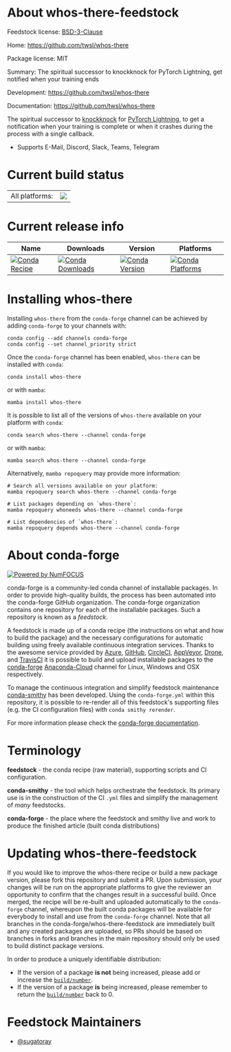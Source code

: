 About whos-there-feedstock
==========================

Feedstock license: [BSD-3-Clause](https://github.com/conda-forge/whos-there-feedstock/blob/main/LICENSE.txt)

Home: https://github.com/twsl/whos-there

Package license: MIT

Summary: The spiritual successor to knockknock for PyTorch Lightning, get notified when your training ends

Development: https://github.com/twsl/whos-there

Documentation: https://github.com/twsl/whos-there

The spiritual successor to [knockknock](https://github.com/huggingface/knockknock)
for [PyTorch Lightning](https://github.com/PyTorchLightning/pytorch-lightning),
to get a notification when your training is complete or when it crashes during the
process with a single callback.


- Supports E-Mail, Discord, Slack, Teams, Telegram


Current build status
====================


<table><tr><td>All platforms:</td>
    <td>
      <a href="https://dev.azure.com/conda-forge/feedstock-builds/_build/latest?definitionId=14896&branchName=main">
        <img src="https://dev.azure.com/conda-forge/feedstock-builds/_apis/build/status/whos-there-feedstock?branchName=main">
      </a>
    </td>
  </tr>
</table>

Current release info
====================

| Name | Downloads | Version | Platforms |
| --- | --- | --- | --- |
| [![Conda Recipe](https://img.shields.io/badge/recipe-whos--there-green.svg)](https://anaconda.org/conda-forge/whos-there) | [![Conda Downloads](https://img.shields.io/conda/dn/conda-forge/whos-there.svg)](https://anaconda.org/conda-forge/whos-there) | [![Conda Version](https://img.shields.io/conda/vn/conda-forge/whos-there.svg)](https://anaconda.org/conda-forge/whos-there) | [![Conda Platforms](https://img.shields.io/conda/pn/conda-forge/whos-there.svg)](https://anaconda.org/conda-forge/whos-there) |

Installing whos-there
=====================

Installing `whos-there` from the `conda-forge` channel can be achieved by adding `conda-forge` to your channels with:

```
conda config --add channels conda-forge
conda config --set channel_priority strict
```

Once the `conda-forge` channel has been enabled, `whos-there` can be installed with `conda`:

```
conda install whos-there
```

or with `mamba`:

```
mamba install whos-there
```

It is possible to list all of the versions of `whos-there` available on your platform with `conda`:

```
conda search whos-there --channel conda-forge
```

or with `mamba`:

```
mamba search whos-there --channel conda-forge
```

Alternatively, `mamba repoquery` may provide more information:

```
# Search all versions available on your platform:
mamba repoquery search whos-there --channel conda-forge

# List packages depending on `whos-there`:
mamba repoquery whoneeds whos-there --channel conda-forge

# List dependencies of `whos-there`:
mamba repoquery depends whos-there --channel conda-forge
```


About conda-forge
=================

[![Powered by
NumFOCUS](https://img.shields.io/badge/powered%20by-NumFOCUS-orange.svg?style=flat&colorA=E1523D&colorB=007D8A)](https://numfocus.org)

conda-forge is a community-led conda channel of installable packages.
In order to provide high-quality builds, the process has been automated into the
conda-forge GitHub organization. The conda-forge organization contains one repository
for each of the installable packages. Such a repository is known as a *feedstock*.

A feedstock is made up of a conda recipe (the instructions on what and how to build
the package) and the necessary configurations for automatic building using freely
available continuous integration services. Thanks to the awesome service provided by
[Azure](https://azure.microsoft.com/en-us/services/devops/), [GitHub](https://github.com/),
[CircleCI](https://circleci.com/), [AppVeyor](https://www.appveyor.com/),
[Drone](https://cloud.drone.io/welcome), and [TravisCI](https://travis-ci.com/)
it is possible to build and upload installable packages to the
[conda-forge](https://anaconda.org/conda-forge) [Anaconda-Cloud](https://anaconda.org/)
channel for Linux, Windows and OSX respectively.

To manage the continuous integration and simplify feedstock maintenance
[conda-smithy](https://github.com/conda-forge/conda-smithy) has been developed.
Using the ``conda-forge.yml`` within this repository, it is possible to re-render all of
this feedstock's supporting files (e.g. the CI configuration files) with ``conda smithy rerender``.

For more information please check the [conda-forge documentation](https://conda-forge.org/docs/).

Terminology
===========

**feedstock** - the conda recipe (raw material), supporting scripts and CI configuration.

**conda-smithy** - the tool which helps orchestrate the feedstock.
                   Its primary use is in the construction of the CI ``.yml`` files
                   and simplify the management of *many* feedstocks.

**conda-forge** - the place where the feedstock and smithy live and work to
                  produce the finished article (built conda distributions)


Updating whos-there-feedstock
=============================

If you would like to improve the whos-there recipe or build a new
package version, please fork this repository and submit a PR. Upon submission,
your changes will be run on the appropriate platforms to give the reviewer an
opportunity to confirm that the changes result in a successful build. Once
merged, the recipe will be re-built and uploaded automatically to the
`conda-forge` channel, whereupon the built conda packages will be available for
everybody to install and use from the `conda-forge` channel.
Note that all branches in the conda-forge/whos-there-feedstock are
immediately built and any created packages are uploaded, so PRs should be based
on branches in forks and branches in the main repository should only be used to
build distinct package versions.

In order to produce a uniquely identifiable distribution:
 * If the version of a package **is not** being increased, please add or increase
   the [``build/number``](https://docs.conda.io/projects/conda-build/en/latest/resources/define-metadata.html#build-number-and-string).
 * If the version of a package **is** being increased, please remember to return
   the [``build/number``](https://docs.conda.io/projects/conda-build/en/latest/resources/define-metadata.html#build-number-and-string)
   back to 0.

Feedstock Maintainers
=====================

* [@sugatoray](https://github.com/sugatoray/)

